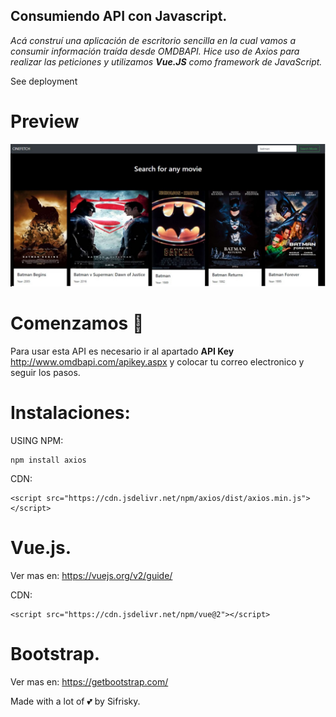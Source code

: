 ## Consumiendo API con Javascript.

_Acá construí una aplicación de escritorio sencilla en la cual vamos a consumir información traída desde OMDBAPI._
_Hice uso de Axios para realizar las peticiones y utilizamos **Vue.JS** como framework de JavaScript._

See deployment 
# Preview

![](docs/screenshot.jpeg)

# Comenzamos 🚀


Para usar esta API es necesario ir al apartado **API Key**
http://www.omdbapi.com/apikey.aspx y colocar tu correo electronico y seguir los pasos.


# Instalaciones:

USING NPM:

```
npm install axios
```

CDN:
```
<script src="https://cdn.jsdelivr.net/npm/axios/dist/axios.min.js"></script>
```

# Vue.js. 
Ver mas en: https://vuejs.org/v2/guide/

CDN:
```
<script src="https://cdn.jsdelivr.net/npm/vue@2"></script>
```

# Bootstrap. 
Ver mas en: https://getbootstrap.com/

<!--components/navbar (Como queremos buscar por titulos usamos la "s" es decir, /?s=)  -->



Made with a lot of 💕 by Sifrisky.
